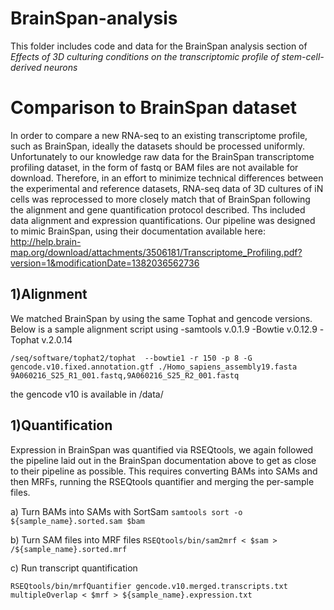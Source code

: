 # BrainSpan-analysis

This folder includes code and data for the BrainSpan analysis section of *Effects of 3D culturing conditions on the transcriptomic profile of stem-cell-derived neurons*

# Comparison to BrainSpan dataset 
In order to compare a new RNA-seq to an existing transcriptome profile, such as BrainSpan, ideally the datasets should be processed uniformly. Unfortunately to our knowledge raw data for the BrainSpan transcriptome profiling dataset, in the form of fastq or BAM files are not available for download. Therefore, in an effort to minimize technical differences between the experimental and reference datasets, RNA-seq data of 3D cultures of iN cells was reprocessed to more closely match that of BrainSpan following the alignment and gene quantification protocol described. Ths included data alignment and expression quantifications. Our pipeline was designed to mimic BrainSpan, using their documentation available here: http://help.brain-map.org/download/attachments/3506181/Transcriptome_Profiling.pdf?version=1&modificationDate=1382036562736

## 1)Alignment
We matched BrainSpan by using the same Tophat and gencode versions. Below is a sample alignment script using
-samtools v.0.1.9
-Bowtie v.0.12.9
-Tophat v.2.0.14

`/seq/software/tophat2/tophat  --bowtie1 -r 150 -p 8
-G gencode.v10.fixed.annotation.gtf
./Homo_sapiens_assembly19.fasta 9A060216_S25_R1_001.fastq,9A060216_S25_R2_001.fastq`

the gencode v10 is available in /data/

## 1)Quantification
Expression in BrainSpan was quantified via RSEQtools, we again followed the pipeline laid out in the BrainSpan documentation above to get as close to their pipeline as possible. This requires converting BAMs into SAMs and then MRFs, running the RSEQtools quantifier and merging the per-sample files. 

a) Turn BAMs into SAMs with SortSam
`samtools sort -o ${sample_name}.sorted.sam $bam`

b) Turn SAM files into MRF files 
`RSEQtools/bin/sam2mrf < $sam > /${sample_name}.sorted.mrf`

c) Run transcript quantification

`RSEQtools/bin/mrfQuantifier gencode.v10.merged.transcripts.txt  multipleOverlap < $mrf > ${sample_name}.expression.txt`
